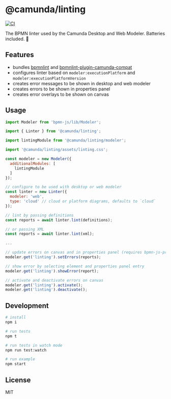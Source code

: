 # @camunda/linting

[![CI](https://github.com/camunda/linting/actions/workflows/CI.yml/badge.svg)](https://github.com/camunda/linting/actions/workflows/CI.yml)

The BPMN linter used by the Camunda Desktop and Web Modeler. Batteries included. 🔋

## Features

* bundles [bpmnlint](https://github.com/bpmn-io/bpmnlint) and [bpmnlint-plugin-camunda-compat](https://github.com/camunda/bpmnlint-plugin-camunda-compat/)
* configures linter based on `modeler:executionPlatform` and `modeler:executionPlatformVersion`
* creates error messages to be shown in desktop and web modeler
* creates errors to be shown in properties panel
* creates error overlays to be shown on canvas 

## Usage

```javascript
import Modeler from 'bpmn-js/lib/Modeler';

import { Linter } from '@camunda/linting';

import lintingModule from '@camunda/linting/modeler';

import '@camunda/linting/assets/linting.css';

const modeler = new Modeler({
  additionalModules: [
    lintingModule
  ]
});

// configure to be used with desktop or web modeler
const linter = new Linter({
  modeler: 'web',
  type: 'cloud' // cloud or platform diagrams, defaults to `cloud`
});

// lint by passing definitions
const reports = await linter.lint(definitions);

// or passing XML
const reports = await linter.lint(xml);

...

// update errors on canvas and in properties panel (requires bpmn-js-properties-panel >= 1.3.0)
modeler.get('linting').setErrors(reports);

// show error by selecting element and properties panel entry
modeler.get('linting').showError(report);

// activate and deactivate errors on canvas
modeler.get('linting').activate();
modeler.get('linting').deactivate();
```

## Development

```sh
# install
npm i

# run tests
npm t

# run tests in watch mode
npm run test:watch

# run example
npm start
```

## License

MIT
